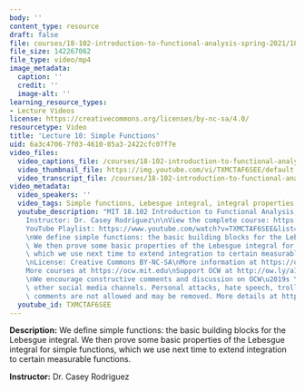 ```yaml
---
body: ''
content_type: resource
draft: false
file: courses/18-102-introduction-to-functional-analysis-spring-2021/18102-sp21-lecture-10_360p_16_9.mp4
file_size: 142267062
file_type: video/mp4
image_metadata:
  caption: ''
  credit: ''
  image-alt: ''
learning_resource_types:
- Lecture Videos
license: https://creativecommons.org/licenses/by-nc-sa/4.0/
resourcetype: Video
title: 'Lecture 10: Simple Functions'
uid: 6a3c4706-7f03-4610-85a3-2422cfc07f7e
video_files:
  video_captions_file: /courses/18-102-introduction-to-functional-analysis-spring-2021/11IJNeSgCs_Cx8d2A_PvgU4aff_ngmclm_transcript.webvtt
  video_thumbnail_file: https://img.youtube.com/vi/TXMCTAF6SEE/default.jpg
  video_transcript_file: /courses/18-102-introduction-to-functional-analysis-spring-2021/11IJNeSgCs_Cx8d2A_PvgU4aff_ngmclm_transcript.pdf
video_metadata:
  video_speakers: ''
  video_tags: Simple functions, Lebesgue integral, integral properties
  youtube_description: "MIT 18.102 Introduction to Functional Analysis, Spring 2021\n\
    Instructor: Dr. Casey Rodriguez\n\nView the complete course: https://ocw.mit.edu/courses/18-102-introduction-to-functional-analysis-spring-2021/\n\
    YouTube Playlist: https://www.youtube.com/watch?v=TXMCTAF6SEE&list=PLUl4u3cNGP63micsJp_--fRAjZXPrQzW_&index=10\n\
    \nWe define simple functions: the basic building blocks for the Lebesgue integral.\
    \ We then prove some basic properties of the Lebesgue integral for simple functions,\
    \ which we use next time to extend integration to certain measurable functions.\n\
    \nLicense: Creative Commons BY-NC-SA\nMore information at https://ocw.mit.edu/terms\n\
    More courses at https://ocw.mit.edu\nSupport OCW at http://ow.ly/a1If50zVRlQ\n\
    \nWe encourage constructive comments and discussion on OCW\u2019s YouTube and\
    \ other social media channels. Personal attacks, hate speech, trolling, and inappropriate\
    \ comments are not allowed and may be removed. More details at https://ocw.mit.edu/comments."
  youtube_id: TXMCTAF6SEE
---
```

**Description:** We define simple functions: the basic building blocks for the Lebesgue integral. We then prove some basic properties of the Lebesgue integral for simple functions, which we use next time to extend integration to certain measurable functions.

**Instructor:** Dr. Casey Rodriguez
